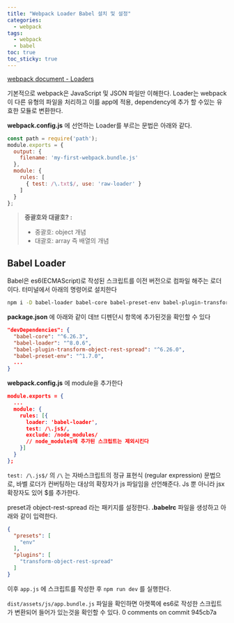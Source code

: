 ```yaml
---
title: "Webpack Loader Babel 설치 및 설정"
categories:
  - webpack
tags:
  - webpack
  - babel
toc: true
toc_sticky: true
---
```


[webpack document - Loaders](https://webpack.js.org/concepts/#loaders)

기본적으로 webpack은 JavaScript 및 JSON 파일만 이해한다. Loader는 webpack이 다른 유형의 파일을 처리하고 이를 app에 적용, dependency에 추가 할 수있는 유효한 모듈로 변환한다.

**webpack.config.js** 에 선언하는 Loader를 부르는 문법은 아래와 같다.

```js
const path = require('path');
module.exports = {
  output: {
    filename: 'my-first-webpack.bundle.js'
  },
  module: {
    rules: [
      { test: /\.txt$/, use: 'raw-loader' }
    ]
  }
};
```

>  **중괄호와 대괄호? :**
>
> * 중괄호: object 개념
> * 대괄호: array 즉 배열의 개념


## Babel Loader

Babel은 es6(ECMAScript)로 작성된 스크립트를 이전 버전으로 컴파일 해주는 로더이다. 터미널에서 아래의 명령어로 설치한다

```bash
npm i -D babel-loader babel-core babel-preset-env babel-plugin-transform-object-rest-spread
```

**package.json** 에 아래와 같이 데브 디펜던시 항목에 추가된것을 확인할 수 있다

```json
"devDependencies": {
  "babel-core": "^6.26.3",
  "babel-loader": "^8.0.6",
  "babel-plugin-transform-object-rest-spread": "^6.26.0",
  "babel-preset-env": "^1.7.0",
  ...
}
```

**webpack.config.js** 에 module을 추가한다

```json
module.exports = {
  ...
  module: {
    rules: [{
      loader: 'babel-loader',
      test: /\.js$/,
      exclude: /node_modules/
      // node_modules에 추가된 스크립트는 제외시킨다
    }]
  }
};
```

`test: /\.js$/` 의 `/\` 는 자바스크립트의 정규 표현식 (regular expression) 문법으로,  바벨 로더가 컨버팅하는 대상의 확장자가 js 파일임을 선언해준다. Js 뿐 아니라 jsx 확장자도 있어 $를 추가한다.

preset과 object-rest-spread 라는 패키지를 설정한다. **.babelrc**  파일을 생성하고 아래와 같이 입력한다.

```json
{
  "presets": [
    "env"
  ],
  "plugins": [
    "transform-object-rest-spread"
  ]
}
```

이후 `app.js` 에 스크립트를 작성한 후 `npm run dev` 를 실행한다.

`dist/assets/js/app.bundle.js` 파일을 확인하면 아랫쪽에 es6로 작성한 스크립트가 변환되어 들어가 있는것을 확인할 수 있다.
0 comments on commit 945cb7a

